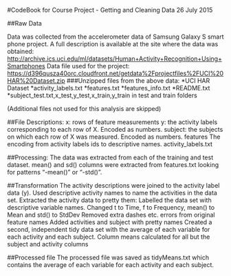 #CodeBook for Course Project - Getting and Cleaning Data
26 July 2015

##Raw Data

Data was collected from the accelerometer data of Samsung Galaxy S smart phone project.
A full description is available at the site where the data was obtained: 
http://archive.ics.uci.edu/ml/datasets/Human+Activity+Recognition+Using+Smartphones 
Data file used for the project: https://d396qusza40orc.cloudfront.net/getdata%2Fprojectfiles%2FUCI%20HAR%20Dataset.zip
###Unzipped files from the above data:
*UCI HAR Dataset
*activity_labels.txt
*features.txt
*features_info.txt
*README.txt
*subject_test.txt,x_test,y_test,x_train,y_train in test and train folders

(Additional files not used for this analysis are skipped)

##File Descriptions:
x: rows of feature measurements
y: the activity labels corresponding to each row of X. Encoded as numbers.
subject: the subjects on which each row of X was measured. Encoded as numbers.
features
The encoding from activity labels ids to descriptive names.
activity_labels.txt

##Processing:
The data was extracted from each of the training and test dataset.
mean() and sd() columns were extracted from features.txt looking for patterns “-mean()” or “-std()”.

##Transformation
The activity descriptions were joined to the activity label data (y).
Used descriptive activity names to name the activities in the data set.
Extracted the activity data to pretty them:
Labelled the data set with descriptive variable names.
Changed t to Time, f to Frequency, mean() to Mean and std() to StdDev
Removed extra dashes etc. errors from original feature names
Added activities and subject with pretty names
Created a second, independent tidy data set with the average of each variable for each activity and each subject.
Column means calculated for all but the subject and activity columns

##Processed file
The processed file was saved as tidyMeans.txt which contains the average of each variable for 
each activity and each subject.